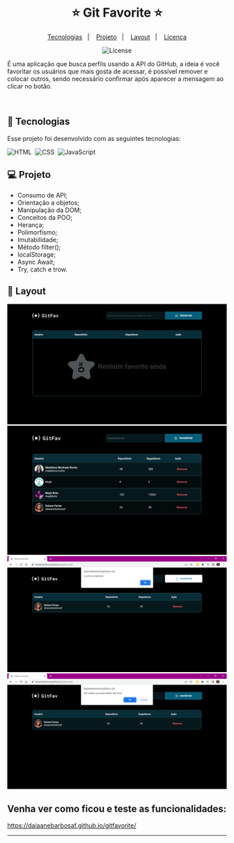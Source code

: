 <h1 align="center">⭐ Git Favorite ⭐</h1>

<p align="center">
  <a href="#-tecnologias">Tecnologias</a>&nbsp;&nbsp;&nbsp;|&nbsp;&nbsp;&nbsp;
  <a href="#-projeto">Projeto</a>&nbsp;&nbsp;&nbsp;|&nbsp;&nbsp;&nbsp;
  <a href="#-layout">Layout</a>&nbsp;&nbsp;&nbsp;|&nbsp;&nbsp;&nbsp;
  <a href="#memo-licença">Licença</a>
</p>

<p align="center">
  <img alt="License" src="https://img.shields.io/static/v1?label=license&message=MIT&color=49AA26&labelColor=000000">
</p>

<p align="center">

É uma aplicação que busca perfils usando a API do GitHub, a ideia é você favoritar os usuários que mais gosta de acessar, é possível remover e colocar outros, sendo necessário confirmar após aparecer a mensagem ao clicar no botão.

</p>


<br>

## 🚀 Tecnologias

Esse projeto foi desenvolvido com as seguintes tecnologias:

![HTML](https://img.shields.io/badge/-HTML-05122A?style=flat&logo=HTML5)&nbsp;
![CSS](https://img.shields.io/badge/-CSS-05122A?style=flat&logo=CSS3&logoColor=1572B6)&nbsp;
![JavaScript](https://img.shields.io/badge/-JavaScript-05122A?style=flat&logo=javascript)&nbsp;

## 💻 Projeto

- Consumo de API;
- Orientação a objetos;
- Manipulação da DOM;
- Conceitos da POO;
- Herança;
- Polimorfismo;
- Imutabilidade;
- Método filter();
- localStorage;
- Async Await;
- Try, catch e trow.

## 🔖 Layout

![prewiew](preview1.png)
![prewiew](preview2.png)
![prewiew](preview3.png)
![prewiew](preview4.png)

## Venha ver como ficou e teste as funcionalidades:

https://daiaanebarbosaf.github.io/gitfavorite/

---
